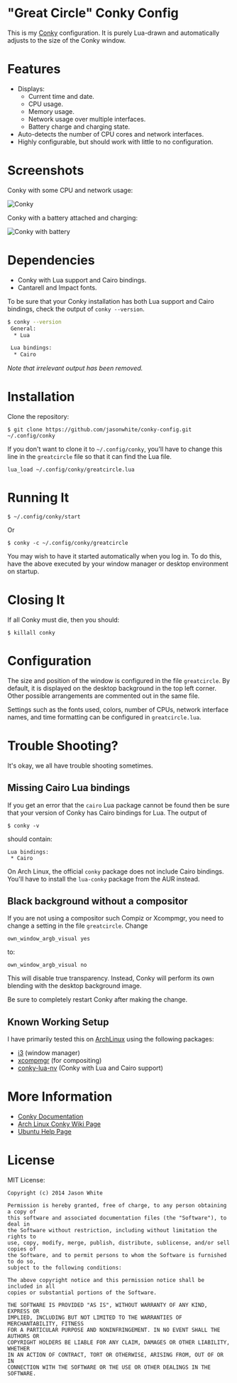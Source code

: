 # "Great Circle" Conky Config

This is my [Conky][] configuration. It is purely Lua-drawn and automatically
adjusts to the size of the Conky window.

[Conky]: http://en.wikipedia.org/wiki/Conky_(software)

# Features

 * Displays:
    - Current time and date.
    - CPU usage.
    - Memory usage.
    - Network usage over multiple interfaces.
    - Battery charge and charging state.
 * Auto-detects the number of CPU cores and network interfaces.
 * Highly configurable, but should work with little to no configuration.

# Screenshots

Conky with some CPU and network usage:

![Conky](https://raw.githubusercontent.com/jasonwhite/conky-config/master/greatcircle.png)

Conky with a battery attached and charging:

![Conky with battery](https://raw.githubusercontent.com/jasonwhite/conky-config/master/greatcircle_battery.png)

# Dependencies

 * Conky with Lua support and Cairo bindings.
 * Cantarell and Impact fonts.

To be sure that your Conky installation has both Lua support and Cairo bindings,
check the output of `conky --version`.
```bash
$ conky --version
 General:
  * Lua

 Lua bindings:
  * Cairo
```
*Note that irrelevant output has been removed.*

# Installation

Clone the repository:

    $ git clone https://github.com/jasonwhite/conky-config.git ~/.config/conky

If you don't want to clone it to `~/.config/conky`, you'll have to change this
line in the `greatcircle` file so that it can find the Lua file.

    lua_load ~/.config/conky/greatcircle.lua

# Running It

    $ ~/.config/conky/start

Or

    $ conky -c ~/.config/conky/greatcircle

You may wish to have it started automatically when you log in. To do this, have
the above executed by your window manager or desktop environment on startup.

# Closing It

If all Conky must die, then you should:

    $ killall conky

# Configuration

The size and position of the window is configured in the file `greatcircle`. By
default, it is displayed on the desktop background in the top left corner.
Other possible arrangements are commented out in the same file.

Settings such as the fonts used, colors, number of CPUs, network interface
names, and time formatting can be configured in `greatcircle.lua`.

# Trouble Shooting?

It's okay, we all have trouble shooting sometimes.

## Missing Cairo Lua bindings

If you get an error that the `cairo` Lua package cannot be found then be sure
that your version of Conky has Cairo bindings for Lua. The output of

    $ conky -v

should contain:

    Lua bindings:
     * Cairo

On Arch Linux, the official `conky` package does not include Cairo bindings.
You'll have to install the `lua-conky` package from the AUR instead.


## Black background without a compositor

If you are not using a compositor such Compiz or Xcompmgr, you need to change a
setting in the file `greatcircle`. Change

    own_window_argb_visual yes

to:

    own_window_argb_visual no

This will disable true transparency. Instead, Conky will perform its own
blending with the desktop background image.

Be sure to completely restart Conky after making the change.

## Known Working Setup

I have primarily tested this on [ArchLinux][] using the following packages:

 * [i3](http://i3wm.org/) (window manager)
 * [xcompmgr](https://wiki.archlinux.org/index.php/xcompmgr) (for compositing)
 * [conky-lua-nv](https://aur.archlinux.org/packages/conky-lua-nv/) (Conky with Lua and Cairo support)

[ArchLinux]: https://www.archlinux.org/

# More Information

 * [Conky Documentation](http://conky.sourceforge.net/documentation.html)
 * [Arch Linux Conky Wiki Page](https://wiki.archlinux.org/index.php/Conky)
 * [Ubuntu Help Page](https://help.ubuntu.com/community/SettingUpConky)

# License

MIT License:

    Copyright (c) 2014 Jason White

    Permission is hereby granted, free of charge, to any person obtaining a copy of
    this software and associated documentation files (the "Software"), to deal in
    the Software without restriction, including without limitation the rights to
    use, copy, modify, merge, publish, distribute, sublicense, and/or sell copies of
    the Software, and to permit persons to whom the Software is furnished to do so,
    subject to the following conditions:

    The above copyright notice and this permission notice shall be included in all
    copies or substantial portions of the Software.

    THE SOFTWARE IS PROVIDED "AS IS", WITHOUT WARRANTY OF ANY KIND, EXPRESS OR
    IMPLIED, INCLUDING BUT NOT LIMITED TO THE WARRANTIES OF MERCHANTABILITY, FITNESS
    FOR A PARTICULAR PURPOSE AND NONINFRINGEMENT. IN NO EVENT SHALL THE AUTHORS OR
    COPYRIGHT HOLDERS BE LIABLE FOR ANY CLAIM, DAMAGES OR OTHER LIABILITY, WHETHER
    IN AN ACTION OF CONTRACT, TORT OR OTHERWISE, ARISING FROM, OUT OF OR IN
    CONNECTION WITH THE SOFTWARE OR THE USE OR OTHER DEALINGS IN THE SOFTWARE.
